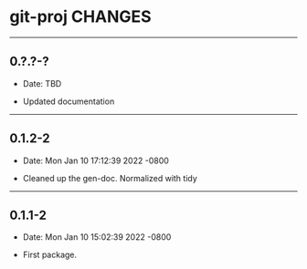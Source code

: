 # git-proj CHANGES

----
## 0.?.?-?

* Date:   TBD

* Updated documentation

----
## 0.1.2-2

* Date:   Mon Jan 10 17:12:39 2022 -0800

* Cleaned up the gen-doc. Normalized with tidy

----
## 0.1.1-2

* Date:   Mon Jan 10 15:02:39 2022 -0800

* First package.
